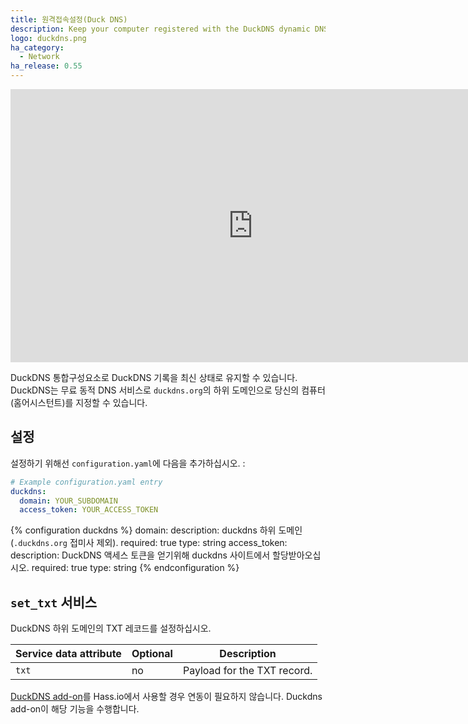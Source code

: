 ```yaml
---
title: 원격접속설정(Duck DNS)
description: Keep your computer registered with the DuckDNS dynamic DNS.
logo: duckdns.png
ha_category:
  - Network
ha_release: 0.55
---
```


<div class='videoWrapper'>
<iframe width="776" height="437" src="https://www.youtube.com/embed/A5CMD0FDOOM" frameborder="0" allow="accelerometer; autoplay; encrypted-media; gyroscope; picture-in-picture" allowfullscreen></iframe>
</div>

DuckDNS 통합구성요소로 DuckDNS 기록을 최신 상태로 유지할 수 있습니다. DuckDNS는 무료 동적 DNS 서비스로 `duckdns.org`의 하위 도메인으로 당신의 컴퓨터(홈어시스턴트)를 지정할 수 있습니다.

## 설정

설정하기 위해선 `configuration.yaml`에 다음을 추가하십시오. :

```yaml
# Example configuration.yaml entry
duckdns:
  domain: YOUR_SUBDOMAIN
  access_token: YOUR_ACCESS_TOKEN
```

{% configuration duckdns %}
  domain:
    description: duckdns 하위 도메인 (`.duckdns.org` 접미사 제외).
    required: true
    type: string
  access_token:
    description: DuckDNS 액세스 토큰을 얻기위해 duckdns 사이트에서 할당받아오십시오. 
    required: true
    type: string
{% endconfiguration %}

## `set_txt` 서비스

DuckDNS 하위 도메인의 TXT 레코드를 설정하십시오.

| Service data attribute | Optional | Description |
| ---------------------- | -------- | ----------- |
| `txt` | no | Payload for the TXT record. |


<div class='note'>

[DuckDNS add-on](/addons/duckdns/)를 Hass.io에서 사용할 경우 연동이 필요하지 않습니다. Duckdns add-on이 해당 기능을 수행합니다. 
</div>
